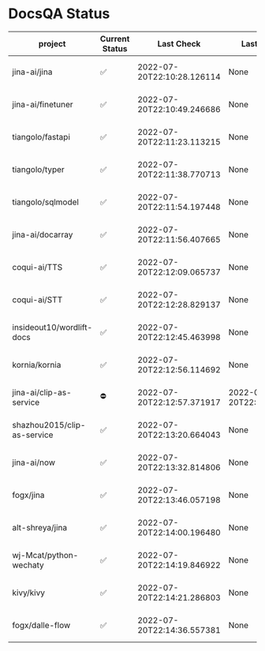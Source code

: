 # DocsQA Status

|          project          |Current Status|        Last Check        |      Last Downtime       |                % Uptime                |
|---------------------------|--------------|--------------------------|--------------------------|----------------------------------------|
|jina-ai/jina               |✅            |2022-07-20T22:10:28.126114|None                      |180.0 (since 2022-07-20 17:11:38.421227)|
|jina-ai/finetuner          |✅            |2022-07-20T22:10:49.246686|None                      |180.0 (since 2022-07-20 17:11:38.421227)|
|tiangolo/fastapi           |✅            |2022-07-20T22:11:23.113215|None                      |180.0 (since 2022-07-20 17:11:38.421227)|
|tiangolo/typer             |✅            |2022-07-20T22:11:38.770713|None                      |150.0 (since 2022-07-20 17:11:38.421227)|
|tiangolo/sqlmodel          |✅            |2022-07-20T22:11:54.197448|None                      |150.0 (since 2022-07-20 17:11:38.421227)|
|jina-ai/docarray           |✅            |2022-07-20T22:11:56.407665|None                      |150.0 (since 2022-07-20 17:11:38.421227)|
|coqui-ai/TTS               |✅            |2022-07-20T22:12:09.065737|None                      |150.0 (since 2022-07-20 17:11:38.421227)|
|coqui-ai/STT               |✅            |2022-07-20T22:12:28.829137|None                      |150.0 (since 2022-07-20 17:11:38.421227)|
|insideout10/wordlift-docs  |✅            |2022-07-20T22:12:45.463998|None                      |150.0 (since 2022-07-20 17:11:38.421227)|
|kornia/kornia              |✅            |2022-07-20T22:12:56.114692|None                      |150.0 (since 2022-07-20 17:11:38.421227)|
|jina-ai/clip-as-service    |⛔️           |2022-07-20T22:12:57.371917|2022-07-20T22:12:57.371816|0.0 (since 2022-07-20 17:11:38.421227)  |
|shazhou2015/clip-as-service|✅            |2022-07-20T22:13:20.664043|None                      |150.0 (since 2022-07-20 17:11:38.421227)|
|jina-ai/now                |✅            |2022-07-20T22:13:32.814806|None                      |150.0 (since 2022-07-20 17:11:38.421227)|
|fogx/jina                  |✅            |2022-07-20T22:13:46.057198|None                      |150.0 (since 2022-07-20 17:11:38.421227)|
|alt-shreya/jina            |✅            |2022-07-20T22:14:00.196480|None                      |150.0 (since 2022-07-20 17:11:38.421227)|
|wj-Mcat/python-wechaty     |✅            |2022-07-20T22:14:19.846922|None                      |150.0 (since 2022-07-20 17:11:38.421227)|
|kivy/kivy                  |✅            |2022-07-20T22:14:21.286803|None                      |150.0 (since 2022-07-20 17:11:38.421227)|
|fogx/dalle-flow            |✅            |2022-07-20T22:14:36.557381|None                      |150.0 (since 2022-07-20 17:11:38.421227)|
